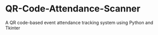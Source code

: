 # QR-Code-Attendance-Scanner
A QR code-based event attendance tracking system using Python and Tkinter
